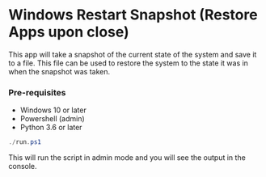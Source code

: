 <!-- write readme that ultimatly asks user to run ./run.ps1 in admin mode on powershell -->

# Windows Restart Snapshot (Restore Apps upon close)

This app will take a snapshot of the current state of the system and save it to a file. This file can be used to restore the system to the state it was in when the snapshot was taken.

### Pre-requisites

- Windows 10 or later
- Powershell (admin)
- Python 3.6 or later

```powershell
./run.ps1
```

This will run the script in admin mode and you will see the output in the console.
